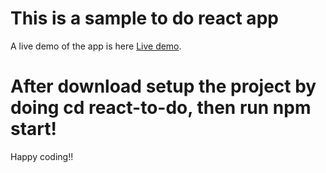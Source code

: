 # This is a sample to do react app

A live demo of the app is here [Live demo](https://5fc28d34f63c2e8ca69e5ce9--react-to-do-thatguuyg.netlify.app/).


# After download setup the project by doing cd react-to-do, then run npm start!

Happy coding!!

